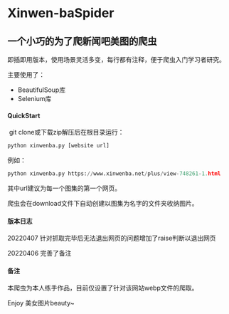 # Xinwen-baSpider



## 一个小巧的为了爬新闻吧美图的爬虫

即插即用版本，使用场景灵活多变，每行都有注释，便于爬虫入门学习者研究。

主要使用了：

* BeautifulSoup库
* Selenium库

#### QuickStart

​	git clone或下载zip解压后在根目录运行：

```python
python xinwenba.py [website url]
```

例如：

```python
python xinwenba.py https://www.xinwenba.net/plus/view-748261-1.html 
```

其中url建议为每一个图集的第一个网页。

爬虫会在download文件下自动创建以图集为名字的文件夹收纳图片。

#### 版本日志

20220407 针对抓取完毕后无法退出网页的问题增加了raise判断以退出网页

20220406 完善了备注

#### 备注

本爬虫为本人练手作品，目前仅设置了针对该网站webp文件的爬取。

Enjoy 美女图片beauty~
